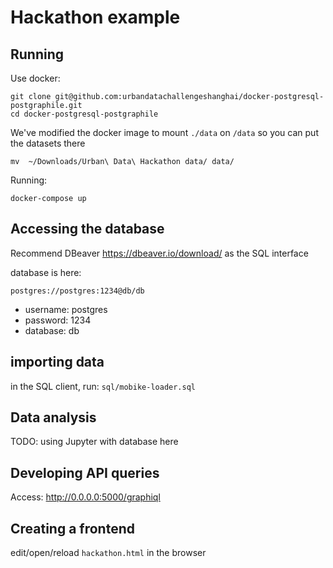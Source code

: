 # Hackathon example

## Running


Use docker:

```
git clone git@github.com:urbandatachallengeshanghai/docker-postgresql-postgraphile.git
cd docker-postgresql-postgraphile
```

We've modified the docker image to mount ```./data``` on ```/data``` so you can put the datasets there

```
mv  ~/Downloads/Urban\ Data\ Hackathon data/ data/
```

Running:

```
docker-compose up
```

## Accessing the database

Recommend DBeaver https://dbeaver.io/download/ as the SQL interface

database is here:

```
postgres://postgres:1234@db/db
```

* username: postgres
* password: 1234
* database: db

## importing data

in the SQL client, run: ```sql/mobike-loader.sql```

## Data analysis

TODO: using Jupyter with database here

## Developing API queries

Access: http://0.0.0.0:5000/graphiql

## Creating a frontend

edit/open/reload ```hackathon.html``` in the browser